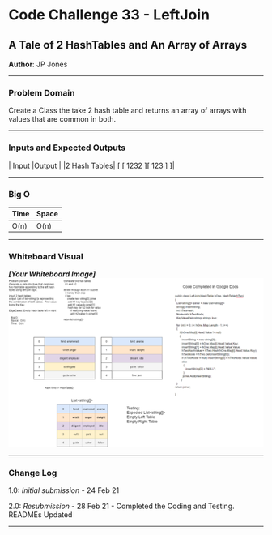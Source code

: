 ﻿# Code Challenge 33 - LeftJoin

## A Tale of 2 HashTables and An Array of Arrays
**Author**: JP Jones

---

### Problem Domain
Create a Class the take 2 hash table and returns an array of arrays with values that are common in both.

---

### Inputs and Expected Outputs

| Input |Output   |
|2 Hash Tables| [ [ 1232 ][ 123 ] ]|



---

### Big O


| Time | Space |
| :----------- | :----------- |
| O(n) | O(n) |


---


### Whiteboard Visual
***[Your Whiteboard Image]***
![Code Challenge 33 Whiteboard](./assets/CodeChallenge33.png)


---

### Change Log

1.0: *Initial submission* - 24 Feb 21

2.0: *Resubmission* - 28 Feb 21 - Completed the Coding and Testing.  READMEs Updated

---